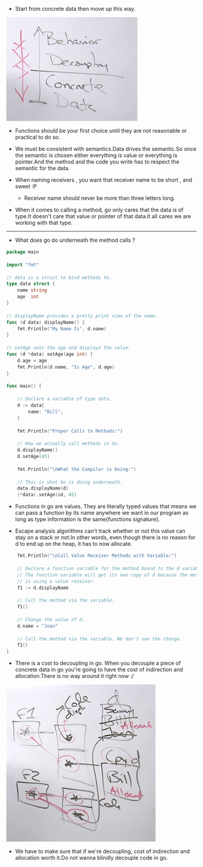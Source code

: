 * Start from concrete data then move up this way.
 
 ![Figure 1](img/theWayToSolveProblems.png?)

* Functions should be your first choice until they are not reasonable or practical to do so.

* We must be consistent with semantics.Data drives the semantic.So once the semantic is chosen either everything is value or everything is pointer.And the method and the code you write has to respect the semantic for the data.

* When naming receivers , you want that receiver name to be short , and sweet :P 
    * Receiver name should never be more than three letters long.

* When it comes to calling a method, go only cares that the data is of type.It doesn't care that value or pointer of that data.It all cares we are working with that type.
---
* What does go do underneath the method calls ?
   
```go
package main

import "fmt"

// data is a struct to bind methods to.
type data struct {
	name string
	age  int
}

// displayName provides a pretty print view of the name.
func (d data) displayName() {
	fmt.Println("My Name Is", d.name)
}

// setAge sets the age and displays the value.
func (d *data) setAge(age int) {
	d.age = age
	fmt.Println(d.name, "Is Age", d.age)
}

func main() {

	// Declare a variable of type data.
	d := data{
		name: "Bill",
	}

	fmt.Println("Proper Calls to Methods:")

	// How we actually call methods in Go.
	d.displayName()
	d.setAge(45)

	fmt.Println("\nWhat the Compiler is Doing:")

	// This is what Go is doing underneath.
	data.displayName(d)
	(*data).setAge(&d, 45)

```

* Functions  in go are values. They are literally typed values that means we can pass a function by its name anywhere we want in our program as long as type information is the same{functions signature}.

* Escape analysis algorithms can't track whether or not this value can stay on a stack or not.In other words, even though there is no reason for d to end up on the heap, it has to now allocate.
```go
	fmt.Println("\nCall Value Receiver Methods with Variable:")

	// Declare a function variable for the method bound to the d variable.
	// The function variable will get its own copy of d because the method
	// is using a value receiver.
	f1 := d.displayName

	// Call the method via the variable.
	f1()

	// Change the value of d.
	d.name = "Joan"

	// Call the method via the variable. We don't see the change.
	f1()
}	
```
* There is a cost to decoupling in go. When you decouple a piece of concrete data in go you're going to have the cost of indirection and allocation.There is no way around it right now :/

![Figure 1](img/decouplingAllocation.png?)

* We have to make sure that if we're decoupling, cost of indirection and allocation worth it.Do not wanna blindly decouple code in go. 